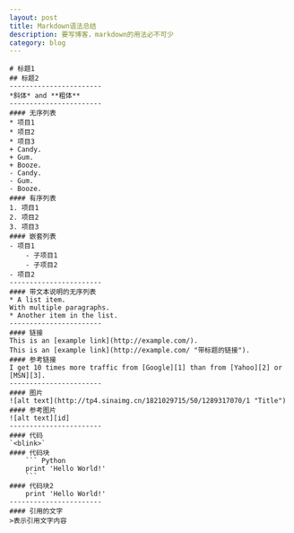 ```yaml
---
layout: post
title: Markdown语法总结
description: 要写博客，markdown的用法必不可少
category: blog
---
```


    # 标题1
    ## 标题2
    -----------------------
    *斜体* and **粗体**
    -----------------------
    #### 无序列表
    * 项目1
    * 项目2
    * 项目3
    + Candy.
    + Gum.
    + Booze.
    - Candy.
    - Gum.
    - Booze.
    #### 有序列表
    1. 项目1
    2. 项目2
    3. 项目3
    #### 嵌套列表
    - 项目1
        - 子项目1
        - 子项目2
    - 项目2
    -----------------------
    #### 带文本说明的无序列表
    * A list item.
    With multiple paragraphs.
    * Another item in the list.
    -----------------------
    #### 链接
    This is an [example link](http://example.com/).
    This is an [example link](http://example.com/ "带标题的链接").
    #### 参考链接
    I get 10 times more traffic from [Google][1] than from [Yahoo][2] or [MSN][3].
    -----------------------
    #### 图片
    ![alt text](http://tp4.sinaimg.cn/1821029715/50/1289317070/1 "Title")
    #### 参考图片
    ![alt text][id]
    -----------------------
    #### 代码
    `<blink>`
    #### 代码块
        ``` Python
        print 'Hello World!'
        ```
    #### 代码块2
        print 'Hello World!'
    -----------------------
    #### 引用的文字
    >表示引用文字内容